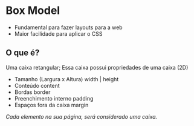 # Box Model

- Fundamental para fazer layouts para a web
- Maior facilidade para aplicar o CSS

## O que é?

Uma caixa retangular;
Essa caixa possui propriedades de uma caixa (2D)

- Tamanho (Largura x Altura) width | height
- Conteúdo content
- Bordas border
- Preenchimento interno padding
- Espaços fora da caixa margin

_Cada elemento na sua página, será considerado uma caixa._
